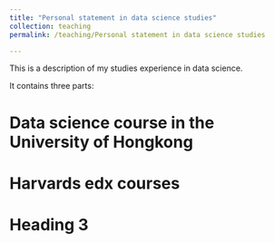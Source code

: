 ```yaml
---
title: "Personal statement in data science studies"
collection: teaching
permalink: /teaching/Personal statement in data science studies

---
```


This is a description of my studies experience in data science. 

It contains three parts:

Data science course in the University of Hongkong 
======

Harvards edx courses
======

Heading 3
======